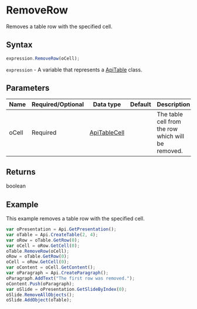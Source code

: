 # RemoveRow

Removes a table row with the specified cell.

## Syntax

```javascript
expression.RemoveRow(oCell);
```

`expression` - A variable that represents a [ApiTable](../ApiTable.md) class.

## Parameters

| **Name** | **Required/Optional** | **Data type** | **Default** | **Description** |
| ------------- | ------------- | ------------- | ------------- | ------------- |
| oCell | Required | [ApiTableCell](../../ApiTableCell/ApiTableCell.md) |  | The table cell from the row which will be removed. |

## Returns

boolean

## Example

This example removes a table row with the specified cell.

```javascript
var oPresentation = Api.GetPresentation();
var oTable = Api.CreateTable(2, 4);
var oRow = oTable.GetRow(0);
var oCell = oRow.GetCell(0);
oTable.RemoveRow(oCell);
oRow = oTable.GetRow(0);
oCell = oRow.GetCell(0);
var oContent = oCell.GetContent();
var oParagraph = Api.CreateParagraph();
oParagraph.AddText("The first row was removed.");
oContent.Push(oParagraph);
var oSlide = oPresentation.GetSlideByIndex(0);
oSlide.RemoveAllObjects();
oSlide.AddObject(oTable);
```

